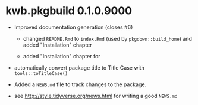 # kwb.pkgbuild 0.1.0.9000

* Improved documentation generation (closes #6)

   +  changed `README.Rmd` to `index.Rmd` (used by `pkgdown::build_home`) and added 
      "Installation" chapter 

   + added "Installation" chapter for 

* automatically convert package title to Title Case with `tools::toTitleCase()` 

* Added a `NEWS.md` file to track changes to the package.

* see http://style.tidyverse.org/news.html for writing a good `NEWS.md`


